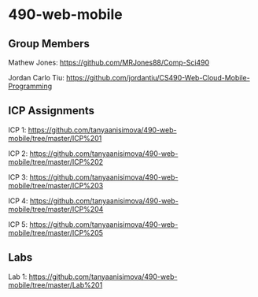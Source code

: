 # 490-web-mobile

## Group Members

Mathew Jones: https://github.com/MRJones88/Comp-Sci490

Jordan Carlo Tiu: https://github.com/jordantiu/CS490-Web-Cloud-Mobile-Programming

## ICP Assignments

ICP 1: https://github.com/tanyaanisimova/490-web-mobile/tree/master/ICP%201

ICP 2: https://github.com/tanyaanisimova/490-web-mobile/tree/master/ICP%202

ICP 3: https://github.com/tanyaanisimova/490-web-mobile/tree/master/ICP%203

ICP 4: https://github.com/tanyaanisimova/490-web-mobile/tree/master/ICP%204

ICP 5: https://github.com/tanyaanisimova/490-web-mobile/tree/master/ICP%205

## Labs

Lab 1: https://github.com/tanyaanisimova/490-web-mobile/tree/master/Lab%201
